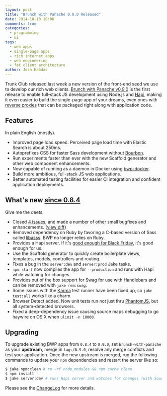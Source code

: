 ```yaml
---
layout: post
title: "Brunch with Panache 0.9.0 Released"
date: 2014-10-18 18:08
comments: true
categories: 
  - programming
  - ui
tags:
  - web apps
  - single-page apps
  - rich internet apps
  - web engineering
  - fat client architecture
author: Josh Habdas
---
```


Trunk Club released last week a new version of the front-end seed we use to develop our rich web clients. [Brunch with Panache v0.9.0](https://github.com/trunkclub/brunch-with-panache/tree/0.9.0) is the first release to enable full-stack JS development using Node.js and [Hapi](http://hapijs.com/), making it even easier to build the single-page app of your dreams, even ones with [reverse proxies](https://github.com/jhabdas/hopstop/blob/ratchet/server/index.coffee#L9-L19) that can be packaged right along with application code.

## Features
In plain English (mostly).

- Improved page load speed. Perceived page load time with Elastic Search is about 250ms.
- Autoprefixes CSS for faster Sass development without [Bourbon](http://bourbon.io/).
- Run experiments faster than ever with the new Scaffold generator and other web component enhancements.
- Now capable of running as a daemon in Docker using [bwp-docker](https://github.com/trunkclub/bwp-docker).
- Build more ambitious, full-stack JS web applications.
- Better automated testing facilities for easier CI integration and confident application deployments.

<!-- more -->

## What's new [since 0.8.4](http://techblog.trunkclub.com/brunch-with-panache-0-dot-8-4-released/)
Give me the deets.

- Closed [4 issues](https://github.com/trunkclub/brunch-with-panache/issues?state=closed), and made a number of other small bugfixes and enhancements. ([view diff](https://github.com/trunkclub/brunch-with-panache/compare/trunkclub:0.8.4...0.9.0))
- Removed dependency on Ruby by favoring a C-based version of Sass called [libasss](https://github.com/sass/libsass). BWP no longer relies on Ruby.
- Provides a Hapi server. If it's [good enough for Black Friday](http://thechangelog.com/116/), it's good enough for us.
- Use the Scaffold generator to quickly create boilerplate views, templates, models, controllers and routing.
- Fixes a bug in the `server:dev` and `server:prod` Jake tasks.
- `npm start` now compiles the app for `--production` and runs with Hapi while watching for changes.
- Provides out of the box support for [Swag](https://github.com/elving/swag) for use with [Handlebars](handlebarsjs.com) and can be removed with `jake rem:swag`.
- Some issues with the [Karma](http://karma-runner.github.io/0.12/index.html) test runner have been fixed up, so `jake test:all` works like a charm.
- Browser Detect added. Now unit tests run not just thru [PhantomJS](http://phantomjs.org/), but all system-detected browsers.
- Fixed a deep-dependency issue causing source maps debugging to go haywire on OS X when `ulimit -n 10000`.

## Upgrading

To upgrade existing BWP apps from `0.8.4` to `0.9.0`, set `brunch-with-panache` as your __upstream__, merge in `tags/0.9.0`, resolve any merge conflicts and test your application. Once the new upstream is merged, run the following commands to update your `npm` dependencies and restart the server like so:

```sh
$ jake npm:clean # rm -rf node_modules && npm cache clean
$ npm install
$ jake server:dev # runs Hapi server and watches for changes (with Source Maps)
```

Please see the [ChangeLog](https://github.com/trunkclub/brunch-with-panache/blob/master/CHANGELOG.md) for more details.